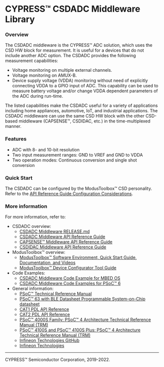 # CYPRESS™ CSDADC Middleware Library

### Overview
The CSDADC middleware is the CYPRESS™ ADC solution, which uses the CSD HW block for measurement. It is useful for a devices that do not include another ADC option. The CSDADC provides the following measurement capabilities:
* Voltage monitoring on multiple external channels.
* Voltage monitoring on AMUX-B.
* Device supply voltage (VDDA) monitoring without need of explicitly connecting VDDA to a GPIO input of ADC. This capability can be used to measure battery voltage and/or change VDDA dependent parameters of the ADC during run-time.

The listed capabilities make the CSDADC useful for a variety of applications including home appliances, automotive, IoT, and industrial applications. The CSDADC middleware can use the same CSD HW block with the other CSD-based middleware (CAPSENSE™, CSDIDAC, etc.) in the time-multiplexed manner.

### Features
* ADC with 8- and 10-bit resolution
* Two input measurement ranges: GND to VREF and GND to VDDA
* Two operation modes: Continuous conversion and single shot conversion

### Quick Start

The CSDADC can be configured by the ModusToolbox™ CSD personality. Refer to the [API Reference Guide Configuration Considerations](https://infineon.github.io/csdadc/csdadc_api_reference_manual/html/index.html#group_csdadc_configuration).


### More information
For more information, refer to:
* CSDADC overview:
  * [CSDADC Middleware RELEASE.md](./RELEASE.md)
  * [CSDADC Middleware API Reference Guide](https://infineon.github.io/csdadc/csdadc_api_reference_manual/html/index.html)
  * [CAPSENSE™ Middleware API Reference Guide](https://infineon.github.io/capsense/capsense_api_reference_manual/html/index.html)
  * [CSDIDAC Middleware API Reference Guide](https://infineon.github.io/csdidac/csdidac_api_reference_manual/html/index.html)
* ModusToolbox™ overview:
  * [ModusToolbox™ Software Environment, Quick Start Guide, Documentation, and Videos](https://www.infineon.com/cms/en/design-support/tools/sdk/modustoolbox-software/)
  * [ModusToolbox™ Device Configurator Tool Guide](https://documentation.infineon.com/html/modustoolbox-software/en/latest/tool-guide/ModusToolbox_Device_Configurator_Guide.html)
* Code Examples:
  * [CSDADC Middleware Code Example for MBED OS](https://github.com/Infineon/mbed-os-example-csdadc)
  * [CSDADC Middleware Code Examples for PSoC™ 6](https://github.com/Infineon/mtb-example-psoc6-csdadc)
* General information:
  * [PSoC™ Technical Reference Manual](https://www.infineon.com/cms/en/search.html#!term=PSoC%20Architecture%20Technical%20Reference%20Manual&view=downloads)
  * [PSoC™ 63 with BLE Datasheet Programmable System-on-Chip datasheet](http://www.cypress.com/ds218787)
  * [CAT1 PDL API Reference](https://infineon.github.io/mtb-pdl-cat1/pdl_api_reference_manual/html/index.html)
  * [CAT2 PDL API Reference](https://infineon.github.io/mtb-pdl-cat2/pdl_api_reference_manual/html/index.html)
  * [PSoC™ 4000S Family: PSoC™ 4 Architecture Technical Reference Manual (TRM)](https://www.infineon.com/dgdl/Infineon-PSoC_4000S_Family_PSoC_4_Architecture_Technical_Reference_Manual_(TRM)-AdditionalTechnicalInformation-v04_00-EN.pdf?fileId=8ac78c8c7d0d8da4017d0f915c737eb7)
  * [PSoC™ 4100S and PSoC™ 4100S Plus: PSoC™ 4 Architecture Technical Reference Manual (TRM)](https://www.infineon.com/dgdl/Infineon-PSoC_4100S_and_PSoC_4100S_Plus_PSoC_4_Architecture_TRM-AdditionalTechnicalInformation-v12_00-EN.pdf?fileId=8ac78c8c7d0d8da4017d0f9433460188)
  * [Infineon Technologies GitHub](https://github.com/Infineon)
  * [Infineon Technologies](http://www.infineon.com)

---
CYPRESS™ Semiconductor Corporation, 2019-2022.
